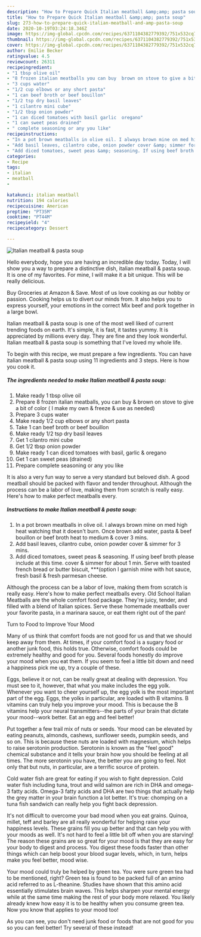 ```yaml
---
description: "How to Prepare Quick Italian meatball &amp;amp; pasta soup"
title: "How to Prepare Quick Italian meatball &amp;amp; pasta soup"
slug: 273-how-to-prepare-quick-italian-meatball-and-amp-pasta-soup
date: 2020-10-19T03:24:18.346Z
image: https://img-global.cpcdn.com/recipes/6371104382779392/751x532cq70/italian-meatball-pasta-soup-recipe-main-photo.jpg
thumbnail: https://img-global.cpcdn.com/recipes/6371104382779392/751x532cq70/italian-meatball-pasta-soup-recipe-main-photo.jpg
cover: https://img-global.cpcdn.com/recipes/6371104382779392/751x532cq70/italian-meatball-pasta-soup-recipe-main-photo.jpg
author: Emilie Becker
ratingvalue: 4.5
reviewcount: 26311
recipeingredient:
- "1 tbsp olive oil"
- "8 frozen italian meatballs you can buy  brown on stove to give a bit of color  I make my own  freeze  use as needed"
- "3 cups water"
- "1/2 cup elbows or any short pasta"
- "1 can beef broth or beef bouillon"
- "1/2 tsp dry basil leaves"
- "1 cilantro mini cube"
- "1/2 tbsp onion powder"
- "1 can diced tomatoes with basil garlic  oregano"
- "1 can sweet peas drained"
- " complete seasoning or any you like"
recipeinstructions:
- "In a pot brown meatballs in olive oil. I always brown mine on med high heat watching that it doesn&#39;t burn. Once brown add water, pasta &amp; beef bouillon or beef broth heat to medium &amp; cover 3 mins."
- "Add basil leaves, cilantro cube, onion powder cover &amp; simmer for 3 mins."
- "Add diced tomatoes, sweet peas &amp; seasoning. If using beef broth please include at this time. cover &amp; simmer for about 1 min. Serve with toasted french bread or butter biscuit, ***(option I garnish mine with hot sauce, fresh basil &amp; fresh parmesan cheese."
categories:
- Recipe
tags:
- italian
- meatball
- 

katakunci: italian meatball  
nutrition: 194 calories
recipecuisine: American
preptime: "PT35M"
cooktime: "PT44M"
recipeyield: "4"
recipecategory: Dessert

---
```



![Italian meatball &amp; pasta soup](https://img-global.cpcdn.com/recipes/6371104382779392/751x532cq70/italian-meatball-pasta-soup-recipe-main-photo.jpg)

Hello everybody, hope you are having an incredible day today. Today, I will show you a way to prepare a distinctive dish, italian meatball &amp; pasta soup. It is one of my favorites. For mine, I will make it a bit unique. This will be really delicious.

Buy Groceries at Amazon &amp; Save. Most of us love cooking as our hobby or passion. Cooking helps us to divert our minds from. It also helps you to express yourself, your emotions in the correct Mix beef and pork together in a large bowl.

Italian meatball &amp; pasta soup is one of the most well liked of current trending foods on earth. It's simple, it is fast, it tastes yummy. It is appreciated by millions every day. They are fine and they look wonderful. Italian meatball &amp; pasta soup is something that I've loved my whole life.


To begin with this recipe, we must prepare a few ingredients. You can have italian meatball &amp; pasta soup using 11 ingredients and 3 steps. Here is how you cook it.

<!--inarticleads1-->

##### The ingredients needed to make Italian meatball &amp; pasta soup:

1. Make ready 1 tbsp olive oil
1. Prepare 8 frozen italian meatballs, you can buy &amp; brown on stove to give a bit of color ( I make my own &amp; freeze &amp; use as needed)
1. Prepare 3 cups water
1. Make ready 1/2 cup elbows or any short pasta
1. Take 1 can beef broth or beef bouillon
1. Make ready 1/2 tsp dry basil leaves
1. Get 1 cilantro mini cube
1. Get 1/2 tbsp onion powder
1. Make ready 1 can diced tomatoes with basil, garlic &amp; oregano
1. Get 1 can sweet peas (drained)
1. Prepare  complete seasoning or any you like


It is also a very fun way to serve a very standard but beloved dish. A good meatball should be packed with flavor and tender throughout. Although the process can be a labor of love, making them from scratch is really easy. Here&#39;s how to make perfect meatballs every. 

<!--inarticleads2-->

##### Instructions to make Italian meatball &amp; pasta soup:

1. In a pot brown meatballs in olive oil. I always brown mine on med high heat watching that it doesn&#39;t burn. Once brown add water, pasta &amp; beef bouillon or beef broth heat to medium &amp; cover 3 mins.
1. Add basil leaves, cilantro cube, onion powder cover &amp; simmer for 3 mins.
1. Add diced tomatoes, sweet peas &amp; seasoning. If using beef broth please include at this time. cover &amp; simmer for about 1 min. Serve with toasted french bread or butter biscuit, ***(option I garnish mine with hot sauce, fresh basil &amp; fresh parmesan cheese.


Although the process can be a labor of love, making them from scratch is really easy. Here&#39;s how to make perfect meatballs every. Old School Italian Meatballs are the whole comfort food package. They&#39;re juicy, tender, and filled with a blend of Italian spices. Serve these homemade meatballs over your favorite pasta, in a marinara sauce, or eat them right out of the pan! 

Turn to Food to Improve Your Mood


Many of us think that comfort foods are not good for us and that we should keep away from them. At times, if your comfort food is a sugary food or another junk food, this holds true. Otherwise, comfort foods could be extremely healthy and good for you. Several foods honestly do improve your mood when you eat them. If you seem to feel a little bit down and need a happiness pick me up, try a couple of these.

Eggs, believe it or not, can be really great at dealing with depression. You must see to it, however, that what you make includes the egg yolk. Whenever you want to cheer yourself up, the egg yolk is the most important part of the egg. Eggs, the yolks in particular, are loaded with B vitamins. B vitamins can truly help you improve your mood. This is because the B vitamins help your neural transmitters--the parts of your brain that dictate your mood--work better. Eat an egg and feel better!

Put together a few trail mix of nuts or seeds. Your mood can be elevated by eating peanuts, almonds, cashews, sunflower seeds, pumpkin seeds, and so on. This is because these nuts are loaded with magnesium, which helps to raise serotonin production. Serotonin is known as the "feel good" chemical substance and it tells your brain how you should be feeling at all times. The more serotonin you have, the better you are going to feel. Not only that but nuts, in particular, are a terrific source of protein.

Cold water fish are great for eating if you wish to fight depression. Cold water fish including tuna, trout and wild salmon are rich in DHA and omega-3 fatty acids. Omega-3 fatty acids and DHA are two things that actually help the grey matter in your brain function a lot better. It's true: chomping on a tuna fish sandwich can really help you fight back depression. 

It's not difficult to overcome your bad mood when you eat grains. Quinoa, millet, teff and barley are all really wonderful for helping raise your happiness levels. These grains fill you up better and that can help you with your moods as well. It's not hard to feel a little bit off when you are starving! The reason these grains are so great for your mood is that they are easy for your body to digest and process. You digest these foods faster than other things which can help boost your blood sugar levels, which, in turn, helps make you feel better, mood wise.

Your mood could truly be helped by green tea. You were sure green tea had to be mentioned, right? Green tea is found to be packed full of an amino acid referred to as L-theanine. Studies have shown that this amino acid essentially stimulates brain waves. This helps sharpen your mental energy while at the same time making the rest of your body more relaxed. You likely already knew how easy it is to be healthy when you consume green tea. Now you know that applies to your mood too!

As you can see, you don't need junk food or foods that are not good for you so you can feel better! Try several of these instead!

